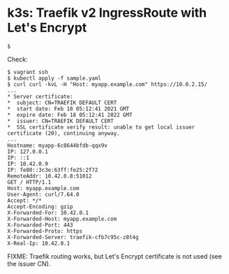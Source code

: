 # k3s: Traefik v2 IngressRoute with Let's Encrypt

```console
$ 
```

Check:

```console
$ vagrant ssh
$ kubectl apply -f sample.yaml
$ curl curl -kvL -H "Host: myapp.example.com" https://10.0.2.15/
...
* Server certificate:
*  subject: CN=TRAEFIK DEFAULT CERT
*  start date: Feb 18 05:12:41 2021 GMT
*  expire date: Feb 18 05:12:41 2022 GMT
*  issuer: CN=TRAEFIK DEFAULT CERT
*  SSL certificate verify result: unable to get local issuer certificate (20), continuing anyway.
...
Hostname: myapp-6c8644bfdb-qqx9v
IP: 127.0.0.1
IP: ::1
IP: 10.42.0.9
IP: fe80::3c3e:63ff:fe25:2f72
RemoteAddr: 10.42.0.8:51012
GET / HTTP/1.1
Host: myapp.example.com
User-Agent: curl/7.64.0
Accept: */*
Accept-Encoding: gzip
X-Forwarded-For: 10.42.0.1
X-Forwarded-Host: myapp.example.com
X-Forwarded-Port: 443
X-Forwarded-Proto: https
X-Forwarded-Server: traefik-cfb7c95c-z8t4g
X-Real-Ip: 10.42.0.1
```

FIXME: Traefik routing works, but Let's Encrypt certificate is not used (see
the issuer CN).
